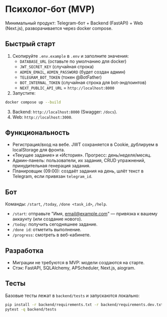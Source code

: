 # Психолог-бот (MVP)

Минимальный продукт: Telegram-бот + Backend (FastAPI) + Web (Next.js), разворачивается через docker compose.

## Быстрый старт

1. Скопируйте `.env.example` в `.env` и заполните значения:
   - `DATABASE_URL` (оставьте по умолчанию для docker)
   - `JWT_SECRET_KEY` (случайная строка)
   - `ADMIN_EMAIL`, `ADMIN_PASSWORD` (будет создан админ)
   - `TELEGRAM_BOT_TOKEN` (токен @BotFather)
   - `BOT_INTERNAL_TOKEN` (случайная строка для bot-эндпоинтов)
   - `NEXT_PUBLIC_API_URL` = `http://localhost:8000`
2. Запустите:

```bash
docker compose up --build
```

3. Backend: `http://localhost:8000` (Swagger: `/docs`).
4. Web: `http://localhost:3000`.

## Функциональность

- Регистрация/вход на вебе. JWT сохраняется в Cookie, дублируем в localStorage для фронта.
- «Текущее задание» и «История». Прогресс: день/неделя/месяц.
- Админ-панель: пользователи, их задания, CRUD упражнений, принудительная генерация задания.
- Планировщик (09:00): создаёт задания на день, шлёт текст в Telegram, если привязан `telegram_id`.

## Бот

Команды: `/start`, `/today`, `/done <task_id>`, `/help`.

- `/start`: отправьте "Имя, email@example.com" — привязка к вашему аккаунту (или создание нового).
- `/today`: получить сегодняшнее задание.
- `/done id`: отметить выполнение.
- `/progress`: смотреть в веб-кабинете.

## Разработка

- Миграции не требуются в MVP: модели создаются на старте.
- Стэк: FastAPI, SQLAlchemy, APScheduler, Next.js, aiogram.

## Тесты

Базовые тесты лежат в `backend/tests` и запускаются локально:

```bash
pip install -r backend/requirements.txt -r backend/requirements.dev.txt
pytest -q backend/tests
```
